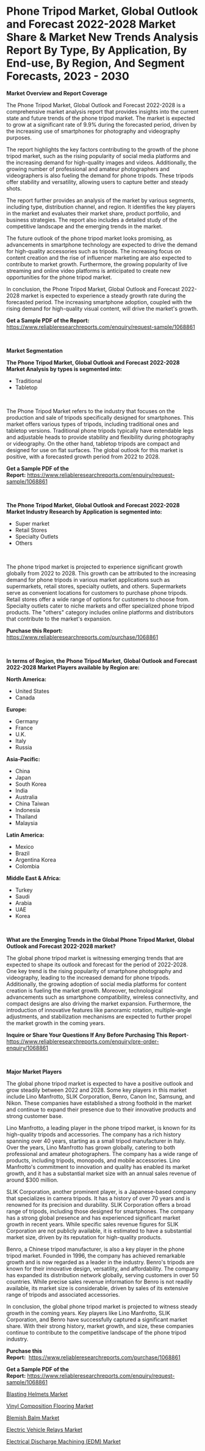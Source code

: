 <p><h1>Phone Tripod Market, Global Outlook and Forecast 2022-2028 Market Share & Market New Trends Analysis Report By Type, By Application, By End-use, By Region, And Segment Forecasts, 2023 - 2030</h1></p><p><strong>Market Overview and Report Coverage</strong></p>
<p><p>The Phone Tripod Market, Global Outlook and Forecast 2022-2028 is a comprehensive market analysis report that provides insights into the current state and future trends of the phone tripod market. The market is expected to grow at a significant rate of 9.9% during the forecasted period, driven by the increasing use of smartphones for photography and videography purposes.</p><p>The report highlights the key factors contributing to the growth of the phone tripod market, such as the rising popularity of social media platforms and the increasing demand for high-quality images and videos. Additionally, the growing number of professional and amateur photographers and videographers is also fueling the demand for phone tripods. These tripods offer stability and versatility, allowing users to capture better and steady shots.</p><p>The report further provides an analysis of the market by various segments, including type, distribution channel, and region. It identifies the key players in the market and evaluates their market share, product portfolio, and business strategies. The report also includes a detailed study of the competitive landscape and the emerging trends in the market.</p><p>The future outlook of the phone tripod market looks promising, as advancements in smartphone technology are expected to drive the demand for high-quality accessories such as tripods. The increasing focus on content creation and the rise of influencer marketing are also expected to contribute to market growth. Furthermore, the growing popularity of live streaming and online video platforms is anticipated to create new opportunities for the phone tripod market.</p><p>In conclusion, the Phone Tripod Market, Global Outlook and Forecast 2022-2028 market is expected to experience a steady growth rate during the forecasted period. The increasing smartphone adoption, coupled with the rising demand for high-quality visual content, will drive the market's growth.</p></p>
<p><strong>Get a Sample PDF of the Report:</strong> <a href="https://www.reliableresearchreports.com/enquiry/request-sample/1068861">https://www.reliableresearchreports.com/enquiry/request-sample/1068861</a></p>
<p>&nbsp;</p>
<p><strong>Market Segmentation</strong></p>
<p><strong>The Phone Tripod Market, Global Outlook and Forecast 2022-2028 Market Analysis by types is segmented into:</strong></p>
<p><ul><li>Traditional</li><li>Tabletop</li></ul></p>
<p>&nbsp;</p>
<p><p>The Phone Tripod Market refers to the industry that focuses on the production and sale of tripods specifically designed for smartphones. This market offers various types of tripods, including traditional ones and tabletop versions. Traditional phone tripods typically have extendable legs and adjustable heads to provide stability and flexibility during photography or videography. On the other hand, tabletop tripods are compact and designed for use on flat surfaces. The global outlook for this market is positive, with a forecasted growth period from 2022 to 2028.</p></p>
<p><strong>Get a Sample PDF of the Report:</strong>&nbsp;<a href="https://www.reliableresearchreports.com/enquiry/request-sample/1068861">https://www.reliableresearchreports.com/enquiry/request-sample/1068861</a></p>
<p>&nbsp;</p>
<p><strong>The Phone Tripod Market, Global Outlook and Forecast 2022-2028 Market Industry Research by Application is segmented into:</strong></p>
<p><ul><li>Super market</li><li>Retail Stores</li><li>Specialty Outlets</li><li>Others</li></ul></p>
<p>&nbsp;</p>
<p><p>The phone tripod market is projected to experience significant growth globally from 2022 to 2028. This growth can be attributed to the increasing demand for phone tripods in various market applications such as supermarkets, retail stores, specialty outlets, and others. Supermarkets serve as convenient locations for customers to purchase phone tripods. Retail stores offer a wide range of options for customers to choose from. Specialty outlets cater to niche markets and offer specialized phone tripod products. The "others" category includes online platforms and distributors that contribute to the market's expansion.</p></p>
<p><strong>Purchase this Report:</strong>&nbsp; <a href="https://www.reliableresearchreports.com/purchase/1068861">https://www.reliableresearchreports.com/purchase/1068861</a></p>
<p>&nbsp;</p>
<p><strong>In terms of Region, the Phone Tripod Market, Global Outlook and Forecast 2022-2028 Market Players available by Region are:</strong></p>
<p>
    <p> <strong> North America: </strong>
        <ul>
            <li>United States</li>
            <li>Canada</li>
        </ul>
        </p> 
    <p> <strong> Europe: </strong>
        <ul>
            <li>Germany</li>
            <li>France</li>
            <li>U.K.</li>
            <li>Italy</li>
            <li>Russia</li>
        </ul>
        </p> 
    <p> <strong> Asia-Pacific: </strong>
        <ul>
            <li>China</li>
            <li>Japan</li>
            <li>South Korea</li>
            <li>India</li>
            <li>Australia</li>
            <li>China Taiwan</li>
            <li>Indonesia</li>
            <li>Thailand</li>
            <li>Malaysia</li>
        </ul>
        </p> 
    <p> <strong> Latin America: </strong>
        <ul>
            <li>Mexico</li>
            <li>Brazil</li>
            <li>Argentina Korea</li>
            <li>Colombia</li>
        </ul>
        </p> 
    <p> <strong> Middle East & Africa: </strong>
        <ul>
            <li>Turkey</li>
            <li>Saudi</li>
            <li>Arabia</li>
            <li>UAE</li>
            <li>Korea</li>
        </ul>
    </p>
    </p>
<p>&nbsp;</p>
<p><strong>What are the Emerging Trends in the Global Phone Tripod Market, Global Outlook and Forecast 2022-2028 market?</strong></p>
<p><p>The global phone tripod market is witnessing emerging trends that are expected to shape its outlook and forecast for the period of 2022-2028. One key trend is the rising popularity of smartphone photography and videography, leading to the increased demand for phone tripods. Additionally, the growing adoption of social media platforms for content creation is fueling the market growth. Moreover, technological advancements such as smartphone compatibility, wireless connectivity, and compact designs are also driving the market expansion. Furthermore, the introduction of innovative features like panoramic rotation, multiple-angle adjustments, and stabilization mechanisms are expected to further propel the market growth in the coming years.</p></p>
<p><strong>Inquire or Share Your Questions If Any Before Purchasing This Report</strong>- <a href="https://www.reliableresearchreports.com/enquiry/pre-order-enquiry/1068861">https://www.reliableresearchreports.com/enquiry/pre-order-enquiry/1068861</a></p>
<p>&nbsp;</p>
<p><strong>Major Market Players</strong></p>
<p><p>The global phone tripod market is expected to have a positive outlook and grow steadily between 2022 and 2028. Some key players in this market include Lino Manfrotto, SLIK Corporation, Benro, Canon Inc, Samsung, and Nikon. These companies have established a strong foothold in the market and continue to expand their presence due to their innovative products and strong customer base.</p><p>Lino Manfrotto, a leading player in the phone tripod market, is known for its high-quality tripods and accessories. The company has a rich history spanning over 40 years, starting as a small tripod manufacturer in Italy. Over the years, Lino Manfrotto has grown globally, catering to both professional and amateur photographers. The company has a wide range of products, including tripods, monopods, and mobile accessories. Lino Manfrotto's commitment to innovation and quality has enabled its market growth, and it has a substantial market size with an annual sales revenue of around $300 million.</p><p>SLIK Corporation, another prominent player, is a Japanese-based company that specializes in camera tripods. It has a history of over 70 years and is renowned for its precision and durability. SLIK Corporation offers a broad range of tripods, including those designed for smartphones. The company has a strong global presence and has experienced significant market growth in recent years. While specific sales revenue figures for SLIK Corporation are not publicly available, it is estimated to have a substantial market size, driven by its reputation for high-quality products.</p><p>Benro, a Chinese tripod manufacturer, is also a key player in the phone tripod market. Founded in 1996, the company has achieved remarkable growth and is now regarded as a leader in the industry. Benro's tripods are known for their innovative design, versatility, and affordability. The company has expanded its distribution network globally, serving customers in over 50 countries. While precise sales revenue information for Benro is not readily available, its market size is considerable, driven by sales of its extensive range of tripods and associated accessories.</p><p>In conclusion, the global phone tripod market is projected to witness steady growth in the coming years. Key players like Lino Manfrotto, SLIK Corporation, and Benro have successfully captured a significant market share. With their strong history, market growth, and size, these companies continue to contribute to the competitive landscape of the phone tripod industry.</p></p>
<p><strong>Purchase this Report:</strong>&nbsp;&nbsp;<a href="https://www.reliableresearchreports.com/purchase/1068861">https://www.reliableresearchreports.com/purchase/1068861</a></p>
<p></p>
<p><strong>Get a Sample PDF of the Report:</strong>&nbsp;<a href="https://www.reliableresearchreports.com/enquiry/request-sample/1068861">https://www.reliableresearchreports.com/enquiry/request-sample/1068861</a></p>
<p><p><a href="https://www.linkedin.com/pulse/blasting-helmets-market-size-share-amp-trends-analysis-report-ebque/">Blasting Helmets Market</a></p><p><a href="https://medium.com/@devyncasper/vinyl-composition-flooring-market-size-growth-forecast-2023-2030-36fa6c546d7e">Vinyl Composition Flooring Market</a></p><p><a href="https://www.linkedin.com/pulse/blemish-balm-market-research-report-unlocks-analysis-financial-sws9e/">Blemish Balm Market</a></p><p><a href="https://medium.com/@daveblock1987/electric-vehicle-relays-market-size-growth-forecast-2023-2030-1c4c099405bc">Electric Vehicle Relays Market</a></p><p><a href="https://www.reportprime.com/electrical-discharge-machining-edm-r7609">Electrical Discharge Machining (EDM) Market</a></p></p>